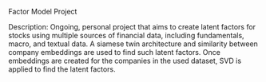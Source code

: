 Factor Model Project

Description: Ongoing, personal project that aims to create latent factors for stocks using multiple sources of financial data, including fundamentals, macro, and textual data. A siamese twin architecture and similarity between company embeddings are used to find such latent factors. Once embeddings are created for the companies in the used dataset, SVD is applied to find the latent factors.

